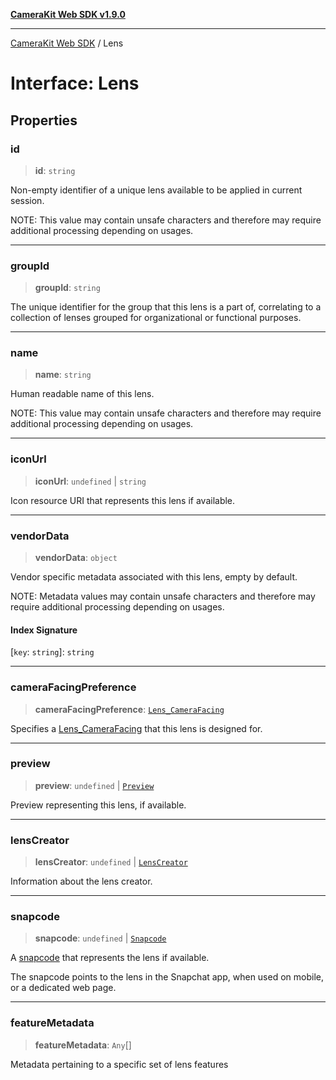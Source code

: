 [**CameraKit Web SDK v1.9.0**](../README.md)

***

[CameraKit Web SDK](../globals.md) / Lens

# Interface: Lens

## Properties

### id

> **id**: `string`

Non-empty identifier of a unique lens available to be applied in current session.

NOTE: This value may contain unsafe characters
and therefore may require additional processing depending on usages.

***

### groupId

> **groupId**: `string`

The unique identifier for the group that this lens is a part of,
correlating to a collection of lenses grouped for organizational or functional purposes.

***

### name

> **name**: `string`

Human readable name of this lens.

NOTE: This value may contain unsafe characters
and therefore may require additional processing depending on usages.

***

### iconUrl

> **iconUrl**: `undefined` \| `string`

Icon resource URI that represents this lens if available.

***

### vendorData

> **vendorData**: `object`

Vendor specific metadata associated with this lens, empty by default.

NOTE: Metadata values may contain unsafe characters
and therefore may require additional processing depending on usages.

#### Index Signature

 \[`key`: `string`\]: `string`

***

### cameraFacingPreference

> **cameraFacingPreference**: [`Lens_CameraFacing`](../enumerations/Lens_CameraFacing.md)

Specifies a [Lens_CameraFacing](../enumerations/Lens_CameraFacing.md) that this lens is designed for.

***

### preview

> **preview**: `undefined` \| [`Preview`](Preview.md)

Preview representing this lens, if available.

***

### lensCreator

> **lensCreator**: `undefined` \| [`LensCreator`](LensCreator.md)

Information about the lens creator.

***

### snapcode

> **snapcode**: `undefined` \| [`Snapcode`](Snapcode.md)

A [snapcode](https://scan.snapchat.com/snapcodes) that represents the lens if available.

The snapcode points to the lens in the Snapchat app, when used on mobile, or a dedicated web page.

***

### featureMetadata

> **featureMetadata**: `Any`[]

Metadata pertaining to a specific set of lens features
